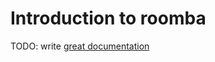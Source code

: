# Introduction to roomba

TODO: write [great documentation](http://jacobian.org/writing/great-documentation/what-to-write/)
